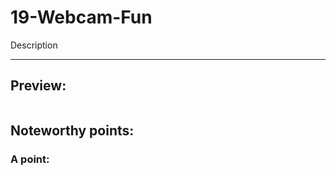 # 19-Webcam-Fun

Description

---

## Preview:

<p align="center">
    <img src=""></img>
</p>

## Noteworthy points:

### A point:
